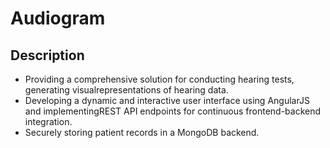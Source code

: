 # Audiogram

## Description

- Providing a comprehensive solution for conducting hearing tests, generating visualrepresentations of hearing data.
- Developing a dynamic and interactive user interface using AngularJS and implementingREST API endpoints for continuous frontend-backend integration. 
- Securely storing patient records in a MongoDB backend.
